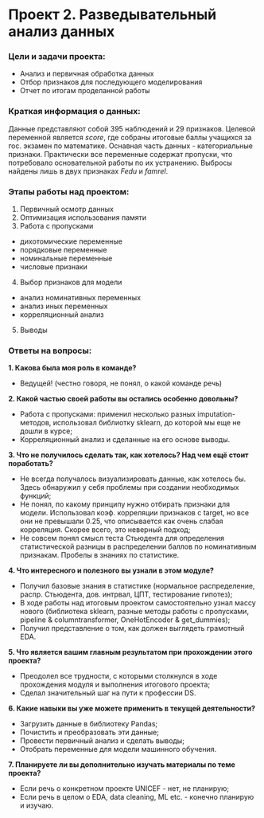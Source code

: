 # Проект 2. Разведывательный анализ данных

### Цели и задачи проекта:
* Анализ и первичная обработка данных
* Отбор признаков для последующего моделирования
* Отчет по итогам проделанной работы

### Краткая информация о данных:
Данные представляют собой 395 наблюдений и 29 признаков. Целевой переменной является *score*, где собраны итоговые баллы учащихся за гос. экзамен по математике.
Оснавная часть данных - категориальные признаки. Практически все переменные содержат пропуски, что потребовало основательной работы по их устранению. Выбросы найдены лишь в двух признаках *Fedu* и *famrel*.

### Этапы работы над проектом:
1) Первичный осмотр данных
2) Оптимизация использования памяти
3) Работа с пропусками
* дихотомические переменные
* порядковые переменные
* номинальные переменные
* числовые признаки
4) Выбор признаков для модели
* анализ номинативных переменных
* анализ иных переменных
* корреляционный анализ
5) Выводы

### Ответы на вопросы:

**1. Какова была моя роль в команде?**
* Ведущей! (честно говоря, не понял, о какой команде речь)

**2. Какой частью своей работы вы остались особенно довольны?**
* Работа с пропусками: применил несколько разных imputation-методов, использовал библиотку sklearn, до которой мы еще не дошли в курсе;
* Корреляционный анализ и сделанные на его основе выводы.

**3. Что не получилось сделать так, как хотелось? Над чем ещё стоит поработать?**
* Не всегда получалось визуализировать данные, как хотелось бы. Здесь обнаружил у себя проблемы при создании необходимых функций;
* Не понял, по какому принципу нужно отбирать признаки для модели. Использовал коэф. корреляции признаков с target, но все они не превышали 0.25, что описывается как очень слабая корреляция. Скорее всего, это неверный подход;
* Не совсем понял смысл теста Стьюдента для определения статистической разницы в распределении баллов по номинативным признакам. Пробелы в знаниях по статистике.

**4. Что интересного и полезного вы узнали в этом модуле?**
* Получил базовые знания в статистике (нормальное распределение, распр. Стьюдента, дов. интрвал, ЦПТ, тестирование гипотез);
* В ходе работы над итоговым проектом самостоятельно узнал массу нового (библиотека sklearn, разные методы работы с пропусками, pipeline & columntransformer, OneHotEncoder & get_dummies);
* Получил представление о том, как должен выглядеть грамотный EDA.

**5. Что является вашим главным результатом при прохождении этого проекта?**
* Преодолел все трудности, с которыми столкнулся в ходе прохождения модуля и выполнения итогового проекта;
* Сделал значительный шаг на пути к профессии DS.

**6. Какие навыки вы уже можете применить в текущей деятельности?**
* Загрузить данные в библиотеку Pandas;
* Почистить и преобразовать эти данные;
* Провести первичный анализ и сделать выводы;
* Отобрать переменные для модели машинного обучения.

**7. Планируете ли вы дополнительно изучать материалы по теме проекта?**
* Если речь о конкретном проекте UNICEF - нет, не планирую;
* Если речь в целом о EDA, data cleaning, ML etc. - конечно планирую и изучаю.

